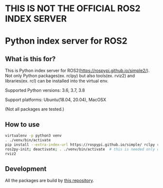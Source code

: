 # **THIS IS NOT THE OFFICIAL ROS2 INDEX SERVER**

# Python index server for ROS2

## What is this for?

This is Python index server for ROS2(https://rospypi.github.io/simple2/).
Not only Python packages(ex. rclpy) but also tools(ex. rviz2) and libraries(ex. rcl) can be installed into the virtual env.

Supported Python versions: 3.6, 3.7, 3.8

Support platforms: Ubuntu(18.04, 20.04), MacOSX

(Not all packages are tested.)

## How to use

```bash
virtualenv -p python3 venv
. ./venv/bin/activate
pip install --extra-index-url https://rospypi.github.io/simple/ rclpy rviz2 ros2py-init
ros2py-init; deactivate; . ./venv/bin/activate  # this is needed only once
rviz2
```

## Development

All the packages are build by [this repository](https://github.com/otamachan/ros2py).
